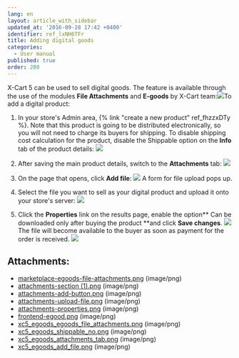 ```yaml
---
lang: en
layout: article_with_sidebar
updated_at: '2016-09-28 17:42 +0400'
identifier: ref_lxNH6TFr
title: Adding digital goods
categories:
  - User manual
published: true
order: 280
---
```



X-Cart 5 can be used to sell digital goods. The feature is available through the use of the modules **File Attachments** and **E-goods** by X-Cart team:![]({{site.baseurl}}/attachments/6389800/8719222.png?effects=drop-shadow)To add a digital product:

1.  In your store's Admin area, {% link "create a new product" ref_fhzzxDTy %}. Note that this product is going to be distributed electronically, so you will not need to charge its buyers for shipping. To disable shipping cost calculation for the product, disable the Shippable option on the **Info** tab of the product details:
    ![]({{site.baseurl}}/attachments/6389800/8719223.png?effects=drop-shadow)
2.  After saving the main product details, switch to the **Attachments** tab:
    ![]({{site.baseurl}}/attachments/6389800/8719224.png?effects=drop-shadow)
3.  On the page that opens, click **Add file**:
    ![]({{site.baseurl}}/attachments/6389800/8719225.png?effects=drop-shadow)
    A form for file upload pops up.

4.  Select the file you want to sell as your digital product and upload it onto your store's server:
    ![]({{site.baseurl}}/attachments/6389800/6586452.png)

5.  Click the **Properties** link on the results page, enable the option** Can be downloaded only after buying the product **and click **Save changes**.
    ![]({{site.baseurl}}/attachments/6389800/6586453.png?effects=drop-shadow)
    The file will become available to the buyer as soon as payment for the order is received.
    ![]({{site.baseurl}}/attachments/6389800/6586454.png?effects=drop-shadow)

## Attachments:

* [marketplace-egoods-file-attachments.png]({{site.baseurl}}/attachments/6389800/6586442.png) (image/png)
* [attachments-section (1).png]({{site.baseurl}}/attachments/6389800/6586450.png) (image/png)
* [attachments-add-button.png]({{site.baseurl}}/attachments/6389800/6586451.png) (image/png)
* [attachments-upload-file.png]({{site.baseurl}}/attachments/6389800/6586452.png) (image/png)
* [attachments-properties.png]({{site.baseurl}}/attachments/6389800/6586453.png) (image/png)
* [frontend-egood.png]({{site.baseurl}}/attachments/6389800/6586454.png) (image/png)
* [xc5_egoods_egoods_file_attachments.png]({{site.baseurl}}/attachments/6389800/8719222.png) (image/png)
* [xc5_egoods_shippable_no.png]({{site.baseurl}}/attachments/6389800/8719223.png) (image/png)
* [xc5_egoods_attachments_tab.png]({{site.baseurl}}/attachments/6389800/8719224.png) (image/png)
* [xc5_egoods_add_file.png]({{site.baseurl}}/attachments/6389800/8719225.png) (image/png)
